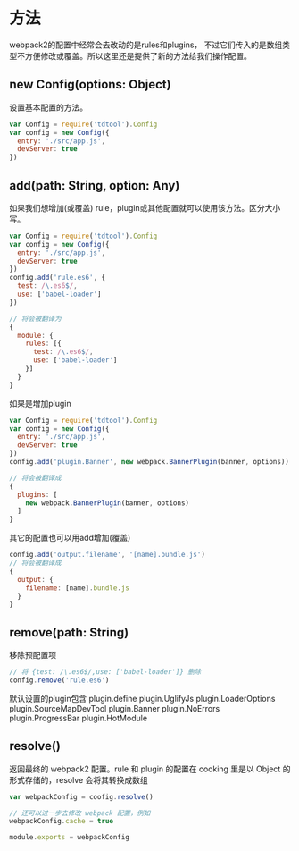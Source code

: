 # 方法

webpack2的配置中经常会去改动的是rules和plugins， 不过它们传入的是数组类型不方便修改或覆盖。所以这里还是提供了新的方法给我们操作配置。

## new Config(options: Object)
设置基本配置的方法。
```js
var Config = require('tdtool').Config
var config = new Config({
  entry: './src/app.js',
  devServer: true
})
```

## add(path: String, option: Any)

如果我们想增加(或覆盖) rule，plugin或其他配置就可以使用该方法。区分大小写。
```js
var Config = require('tdtool').Config
var config = new Config({
  entry: './src/app.js',
  devServer: true
})
config.add('rule.es6', {
  test: /\.es6$/,
  use: ['babel-loader']
})

// 将会被翻译为
{
  module: {
    rules: [{
      test: /\.es6$/,
      use: ['babel-loader']
    }]
  }
}
```
如果是增加plugin
```js
var Config = require('tdtool').Config
var config = new Config({
  entry: './src/app.js',
  devServer: true
})
config.add('plugin.Banner', new webpack.BannerPlugin(banner, options))

// 将会被翻译成
{
  plugins: [
    new webpack.BannerPlugin(banner, options)
  ]
}
```
其它的配置也可以用add增加(覆盖)
```js
config.add('output.filename', '[name].bundle.js')
// 将会被翻译成
{
  output: {
    filename: [name].bundle.js
  }
}
```

## remove(path: String)

移除预配置项
```js
// 将 {test: /\.es6$/,use: ['babel-loader']} 删除
config.remove('rule.es6')
```
默认设置的plugin包含
  plugin.define
  plugin.UglifyJs
  plugin.LoaderOptions
  plugin.SourceMapDevTool
  plugin.Banner
  plugin.NoErrors
  plugin.ProgressBar
  plugin.HotModule

## resolve()

返回最终的 webpack2 配置。rule 和 plugin 的配置在 cooking 里是以 Object 的形式存储的，resolve 会将其转换成数组
```js
var webpackConfig = coofig.resolve()

// 还可以进一步去修改 webpack 配置，例如
webpackConfig.cache = true

module.exports = webpackConfig
```

